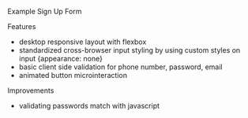 Example Sign Up Form

Features
- desktop responsive layout with flexbox
- standardized cross-browser input styling by using custom styles on input {appearance: none}
- basic client side validation for phone number, password, email
- animated button microinteraction

Improvements
- validating passwords match with javascript
  

  

